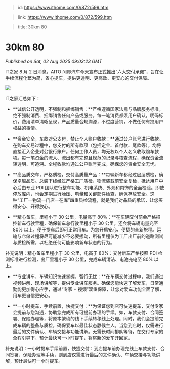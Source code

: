 > id: https://www.ithome.com/0/872/599.htm

> link: https://www.ithome.com/0/872/599.htm

> title: 30km 80

# 30km 80
_Published on Sat, 02 Aug 2025 09:03:23 GMT_

IT之家 8 月 2 日消息，AITO 问界汽车今天宣布正式推出“六大交付承诺”，旨在让手续流程化繁为简，省心提车，提供更透明、更高效、更安心的交付保障。

![](https://img.ithome.com/newsuploadfiles/2025/8/520fc400-9af5-4f49-80eb-ef5d50d7f802.jpg?x-bce-process=image/format,f_auto)

IT之家汇总如下：

-   **诚信公开透明，不强制和捆绑销售：**严格遵循国家法规与品牌服务标准，绝不强制消费、捆绑销售任何产品或服务。每一笔消费都须用户确认，明码标价，费用清单清晰呈现，产品质量合规溯源，不过度营销，不做任何有损用户权益的事情。
    
-   **资金安全，车款对公支付，禁止个人账户收款：**通过公户账号进行收款。在购车交易过程中，您支付的所有款项（包括定金、首付款、尾款等），均将直接汇入企业对公银行账户。任何工作人员，均无权以个人名义收取购车款项。每一笔资金的流入、流出都有完整且规范的记录与核查流程，确保资金流转透明、可追溯。全程收款均通过公户账号完成，确保您的资金安全无忧。
    
-   **高品质交车，严格质检，交付高质量产品：**每辆新车都经过层层质检，确保卓越品质。总装下线经过严格工厂质检，物流装载前安全复检，抵达用户中心后由专业 PDI 团队进行整车功能、机电系统、外观和内饰的全面检验。即使停放库内，也会定期进行胎压、电量和关键部件检查，确保存放安全。这种“工厂一物流一门店一在库”四重质检流程，就是我们对品质的承诺，让您买得安心、开得放心。
    
-   **精心备车，里程小于 30 公里，电量高于 80%：**在车辆交付前会严格把控新车行驶里程，确保新车总行驶里程小于 30 公里。还会将车辆电量充至 80% 以上，便于提车后即可正常用车。为您开启安心、便捷的全新旅程。运输与仓储过程将尽可能减少不必要挪动，所有里程仅为工厂出厂前的道路测试与质检所需，以杜绝任何可能影响新车状态的行为。
    

补充说明：精心备车里程小于 30 公里，电高于 80%：交付新车严格按照 PDI 检测标准进行检测，出厂里程小于 30 公里，完成车辆清洁、电池充电至 80% 以上。

-   **专业讲车，车辆知识快速掌握，智行无忧：**在车辆交付过程中，我们通过视频讲解、现场讲解等，提供专业讲车服务。确保您能快速了解爱车，日常通勤能更加得心应手，通过“专家 + 视频”双重保障，让您对爱车功能全面了解，用车更自信更安心。
    
-   **一小时提车，手续前置，快捷交付：**为保证您到店可快速提车，交付专家会提前与您沟通，协助您完成所有可提前办理的手续。如，车款支付、合同签署、保险办理等，将原本繁琐的线下手续转移线上处理。同时，我们会提前完成车辆的整备与质检，确保爱车以最佳状态静候主人。当您到店时，仅需进行最后的文件确认、车辆交接与功能讲解。无需长时间排队等待，在交付专家的全程引导下，预计最快可一小时提车，将崭新的爱车开回家。
    

补充说明：一小时提车手续前置，快捷交付：到店提车前办理完线上车款支付、合同签署、保险办理等手续，则到店仅需进行最后的文件确认、车辆交接与功能讲解，预计最快可一小时提车。

